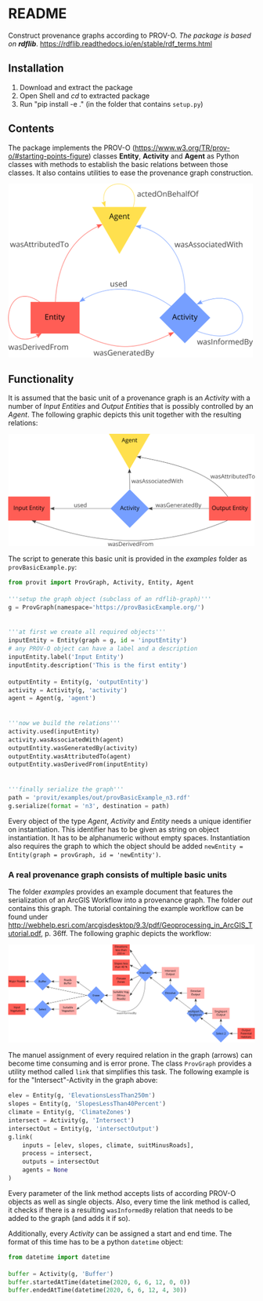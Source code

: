 # README

Construct provenance graphs according to PROV-O. _The package is based on __rdflib___. https://rdflib.readthedocs.io/en/stable/rdf_terms.html

## Installation

1. Download and extract the package
2. Open Shell and _cd_ to extracted package
3. Run "pip install -e ." (in the folder that contains ```setup.py```)

## Contents

The package implements the PROV-O (https://www.w3.org/TR/prov-o/#starting-points-figure) classes __Entity__, __Activity__ and __Agent__ as Python classes with methods to establish the basic relations between those classes. It also contains utilities to ease the provenance graph construction.


<img src="provit/graphics/ProvUnits.png" width="500">

## Functionality

It is assumed that the basic unit of a provenance graph is an _Activity_ with a number of _Input Entities_ and _Output Entities_ that is possibly controlled by an _Agent_. The following graphic depicts this unit together with the resulting relations:

<img src="provit/graphics/provBasicExample.png" width="700">

The script to generate this basic unit is provided in the _examples_ folder as ```provBasicExample.py```:

```python
from provit import ProvGraph, Activity, Entity, Agent

'''setup the graph object (subclass of an rdflib-graph)'''
g = ProvGraph(namespace='https://provBasicExample.org/')


'''at first we create all required objects'''
inputEntity = Entity(graph = g, id = 'inputEntity')
# any PROV-O object can have a label and a description
inputEntity.label('Input Entity')
inputEntity.description('This is the first entity')

outputEntity = Entity(g, 'outputEntity')
activity = Activity(g, 'activity')
agent = Agent(g, 'agent')


'''now we build the relations'''
activity.used(inputEntity)
activity.wasAssociatedWith(agent)
outputEntity.wasGeneratedBy(activity)
outputEntity.wasAttributedTo(agent)
outputEntity.wasDerivedFrom(inputEntity)


'''finally serialize the graph'''
path = 'provit/examples/out/provBasicExample_n3.rdf'
g.serialize(format = 'n3', destination = path)
```

Every object of the type _Agent_, _Activity_ and _Entity_ needs a unique identifier on instantiation. This identifier has to be given as string on object instantiation. It has to be alphanumeric without empty spaces. Instantiation also requires the graph to which the object should be added ```newEntity = Entity(graph = provGraph, id = 'newEntity')```.

### A real provenance graph consists of multiple basic units

The folder _examples_ provides an example document that features the serialization of an ArcGIS Workflow into a provenance graph. The folder _out_ contains this graph. The tutorial containing the example workflow can be found under http://webhelp.esri.com/arcgisdesktop/9.3/pdf/Geoprocessing_in_ArcGIS_Tutorial.pdf, p. 36ff. The following graphic depicts the workflow:

<img src="provit/graphics/gnatchi.png">

The manuel assignment of every required relation in the graph (arrows) can become time consuming and is error prone. The class ```ProvGraph``` provides a utility method called ```link``` that simplifies this task. The following example is for the "Intersect"-Activity in the graph above:

```python
elev = Entity(g, 'ElevationsLessThan250m')
slopes = Entity(g, 'SlopesLessThan40Percent')
climate = Entity(g, 'ClimateZones')
intersect = Activity(g, 'Intersect')
intersectOut = Entity(g, 'intersectOutput')
g.link(
    inputs = [elev, slopes, climate, suitMinusRoads],
    process = intersect,
    outputs = intersectOut
    agents = None
)
```

Every parameter of the link method accepts lists of according PROV-O objects as well as single objects. Also, every time the link method is called, it checks if there is a resulting ```wasInformedBy``` relation that needs to be added to the graph (and adds it if so).

Additionally, every _Activity_ can be assigned a start and end time. The format of this time has to be a python ```datetime``` object: 

```python
from datetime import datetime

buffer = Activity(g, 'Buffer')
buffer.startedAtTime(datetime(2020, 6, 6, 12, 0, 0))
buffer.endedAtTime(datetime(2020, 6, 6, 12, 4, 30))
```